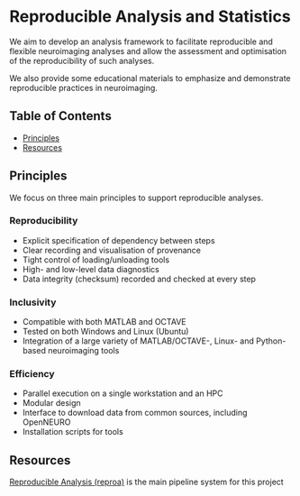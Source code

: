 # Reproducible Analysis and Statistics
We aim to develop an analysis framework to facilitate reproducible and flexible neuroimaging analyses and allow the assessment and optimisation of the reproducibility of such analyses. 
 
We also provide some educational materials to emphasize and demonstrate reproducible practices in neuroimaging.

## Table of Contents
* [Principles](#principles)
* [Resources](#resources)

## Principles
We focus on three main principles to support reproducible analyses.

### Reproducibility
- Explicit specification of dependency between steps
- Clear recording and visualisation of provenance
- Tight control of loading/unloading tools
- High- and low-level data diagnostics
- Data integrity (checksum) recorded and checked at every step

### Inclusivity
- Compatible with both MATLAB and OCTAVE
- Tested on both Windows and Linux (Ubuntu)
- Integration of a large variety of MATLAB/OCTAVE-, Linux- and Python-based neuroimaging tools

### Efficiency
- Parallel execution on a single workstation and an HPC
- Modular design
- Interface to download data from common sources, including OpenNEURO
- Installation scripts for tools

## Resources
[Reproducible Analysis (reproa)](https://github.com/reprostat/reproanalysis) is the main pipeline system for this project

